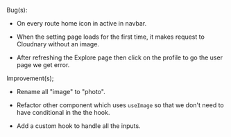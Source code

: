 Bug(s):

-   On every route home icon in active in navbar.

-   When the setting page loads for the first time, it makes request to Cloudnary without an image.

-   After refreshing the Explore page then click on the profile to go the user page we get error.

Improvement(s);

-   Rename all "image" to "photo".

-   Refactor other component which uses `useImage` so that we don't need to have conditional in the the hook.

-   Add a custom hook to handle all the inputs.
